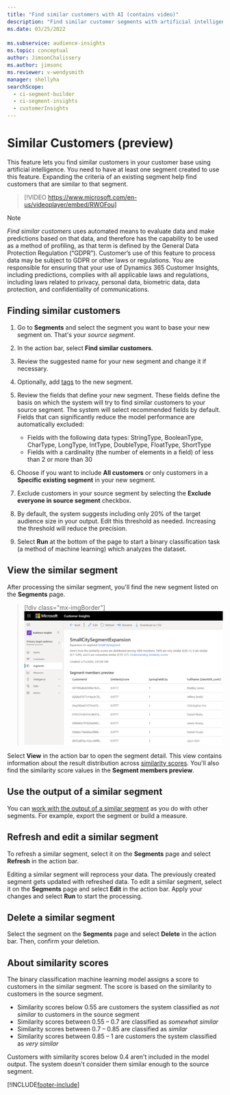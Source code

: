 ```yaml
---
title: "Find similar customers with AI (contains video)"
description: "Find similar customer segments with artificial intelligence."
ms.date: 03/25/2022

ms.subservice: audience-insights
ms.topic: conceptual
author: JimsonChalissery
ms.author: jimsonc
ms.reviewer: v-wendysmith
manager: shellyha
searchScope: 
  - ci-segment-builder
  - ci-segment-insights
  - customerInsights
---
```


# Similar Customers (preview)

This feature lets you find similar customers in your customer base using artificial intelligence. You need to have at least one segment created to use this feature. Expanding the criteria of an existing segment help find customers that are similar to that segment.

> [!VIDEO https://www.microsoft.com/en-us/videoplayer/embed/RWOFou]

> [!NOTE]
> *Find similar customers* uses automated means to evaluate data and make predictions based on that data, and therefore has the capability to be used as a method of profiling, as that term is defined by the General Data Protection Regulation (“GDPR”). Customer’s use of this feature to process data may be subject to GDPR or other laws or regulations. You are responsible for ensuring that your use of Dynamics 365 Customer Insights, including predictions, complies with all applicable laws and regulations, including laws related to privacy, personal data, biometric data, data protection, and confidentiality of communications.

## Finding similar customers

1. Go to **Segments** and select the segment you want to base your new segment on. That's your *source segment*.

1. In the action bar, select **Find similar customers**.

1. Review the suggested name for your new segment and change it if necessary.

1. Optionally, add [tags](work-with-tags-columns.md#manage-tags) to the new segment.

1. Review the fields that define your new segment. These fields define the basis on which the system will try to find similar customers to your source segment. The system will select recommended fields by default.
  Fields that can significantly reduce the model performance are automatically excluded:
  
   - Fields with the following data types: StringType, BooleanType, CharType, LongType, IntType, DoubleType, FloatType, ShortType
   - Fields with a cardinality (the number of elements in a field) of less than 2 or more than 30

1. Choose if you want to include **All customers** or only customers in a **Specific existing segment** in your new segment.

1. Exclude customers in your source segment by selecting the **Exclude everyone in source segment** checkbox.

1. By default, the system suggests including only 20% of the target audience size in your output. Edit this threshold as needed. Increasing the threshold will reduce the precision.

1. Select **Run** at the bottom of the page to start a binary classification task (a method of machine learning) which analyzes the dataset.

## View the similar segment

After processing the similar segment, you'll find the new segment listed on the **Segments** page.

> [!div class="mx-imgBorder"]
> ![Similar customers segment.](media/expanded-segment.png "Similar customers segment")

Select **View** in the action bar to open the segment detail. This view contains information about the result distribution across [similarity scores](#about-similarity-scores). You'll also find the similarity score values in the **Segment members preview**.

## Use the output of a similar segment

You can [work with the output of a similar segment](segments.md) as you do with other segments. For example, export the segment or build a measure.

## Refresh and edit a similar segment

To refresh a similar segment, select it on the **Segments** page and select **Refresh** in the action bar.

Editing a similar segment will reprocess your data. The previously created segment gets updated with refreshed data.
To edit a similar segment, select it on the **Segments** page and select **Edit** in the action bar. Apply your changes and select **Run** to start the processing.

## Delete a similar segment

Select the segment on the **Segments** page and select **Delete** in the action bar. Then, confirm your deletion.

## About similarity scores

The binary classification machine learning model assigns a score to customers in the similar segment. The score is based on the similarity to customers in the source segment.

- Similarity scores below 0.55 are customers the system classified as *not similar* to customers in the source segment
- Similarity scores between 0.55 – 0.7 are classified as *somewhat similar*
- Similarity scores between 0.7 – 0.85 are classified as *similar*
- Similarity scores between 0.85 – 1 are customers the system classified as *very similar*

Customers with similarity scores below 0.4 aren't included in the model output. The system doesn't consider them similar enough to the source segment.

[!INCLUDE[footer-include](includes/footer-banner.md)]
